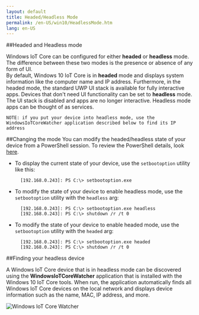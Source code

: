 ```yaml
---
layout: default
title: Headed/Headless Mode
permalink: /en-US/win10/HeadlessMode.htm
lang: en-US
---
```


##Headed and Headless mode

Windows IoT Core can be configured for either **headed** or **headless** mode. The difference between these two modes is the presence or absence of any form of UI.  
By default, Windows 10 IoT Core is in **headed** mode and displays system information like the computer name and IP address. 
Furthermore, in the headed mode, the standard UWP UI stack is available for fully interactive apps. 
Devices that don't need UI functionality can be set to **headless** mode. The UI stack is disabled and apps are no longer interactive. Headless mode apps can be thought of as services.

    NOTE: if you put your device into headless mode, use the WindowsIoTCoreWatcher application described below to find its IP address

##Changing the mode
You can modify the headed/headless state of your device from a PowerShell session.  To review the PowerShell details, look [here]({{site.baseurl}}/{{page.lang}}/win10/samples/PowerShell.htm).

* To display the current state of your device, use the `setbootoption` utility like this:

        [192.168.0.243]: PS C:\> setbootoption.exe

* To modify the state of your device to enable headless mode, use the `setbootoption` utility with the `headless` arg:

        [192.168.0.243]: PS C:\> setbootoption.exe headless
        [192.168.0.243]: PS C:\> shutdown /r /t 0

* To modify the state of your device to enable headed mode, use the `setbootoption` utility with the `headed` arg:

        [192.168.0.243]: PS C:\> setbootoption.exe headed
        [192.168.0.243]: PS C:\> shutdown /r /t 0


##Finding your headless device

A Windows IoT Core device that is in headless mode can be discovered using the **WindowsIoTCoreWatcher** application that is installed with the Windows 10 IoT Core tools.
When run, the application automatically finds all Windows IoT Core devices on the local network and displays device information such as the name, MAC, IP address, and more.

![Windows IoT Core Watcher]({{site.baseurl}}/images/HeadlessMode/IoTCoreWatcher.png)